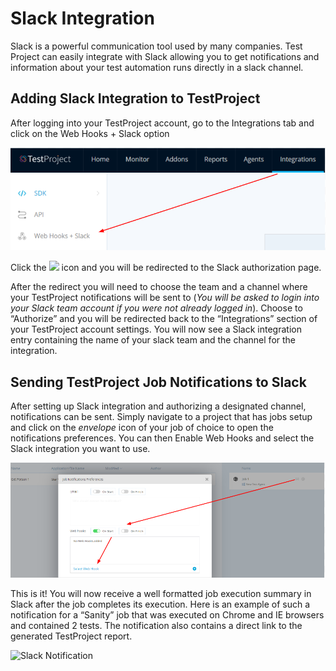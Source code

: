 # Slack Integration

Slack is a powerful communication tool used by many companies. Test Project can easily integrate with Slack allowing you to get notifications and information about your test automation runs directly in a slack channel.

## Adding Slack Integration to TestProject

After logging into your TestProject account, go to the Integrations tab and click on the Web Hooks + Slack option

![Slack integrations](../.gitbook/assets/image%20%2853%29.png)

Click the ![](https://blog.testproject.io/wp-content/uploads/2019/03/add_to_slack.png) icon and you will be redirected to the Slack authorization page.

After the redirect you will need to choose the team and a channel where your TestProject notifications will be sent to \(_You will be asked to login into your Slack team account if you were not already logged in_\). Choose to “Authorize” and you will be redirected back to the “Integrations” section of your TestProject account settings. You will now see a Slack integration entry containing the name of your slack team and the channel for the integration.

## Sending TestProject Job Notifications to Slack

After setting up Slack integration and authorizing a designated channel, notifications can be sent. Simply navigate to a project that has jobs setup and click on the _envelope_ icon of your job of choice to open the notifications preferences. You can then Enable Web Hooks and select the Slack integration you want to use.

![](../.gitbook/assets/image%20%28227%29.png)

This is it! You will now receive a well formatted job execution summary in Slack after the job completes its execution. Here is an example of such a notification for a “Sanity” job that was executed on Chrome and IE browsers and contained 2 tests. The notification also contains a direct link to the generated TestProject report.

![Slack Notification](https://blog.testproject.io/wp-content/uploads/2019/03/chrome_s2dPcnsKJp.png)

